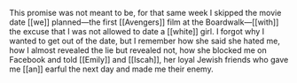 This promise was not meant to be, for that same week I skipped the movie date [[we]] planned—the first [[Avengers]] film at the Boardwalk—[[with]] the excuse that I was not allowed to date a [[white]] girl. I forgot why I wanted to get out of the date, but I remember how she said she hated me, how I almost revealed the lie but revealed not, how she blocked me on Facebook and told [[Emily]] and [[Iscah]], her loyal Jewish friends who gave me [[an]] earful the next day and made me their enemy. 
  

